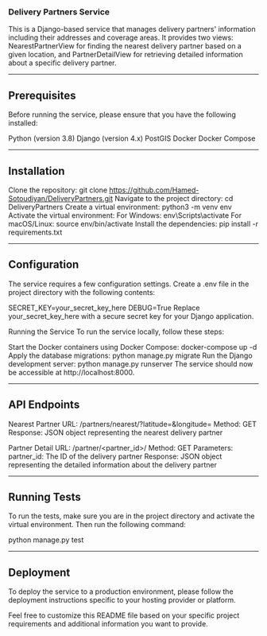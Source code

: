 
### Delivery Partners Service
This is a Django-based service that manages delivery partners' information 
including their addresses and coverage areas. 
It provides two views: 
NearestPartnerView for finding the nearest delivery partner based on a given location, 
and PartnerDetailView for retrieving detailed information about a specific delivery partner.

--------------------------------------------------------------------------------------

## Prerequisites
Before running the service, please ensure that you have the following installed:

Python (version 3.8)
Django (version 4.x)
PostGIS
Docker
Docker Compose

--------------------------------------------------------------------------------------
## Installation
Clone the repository: git clone https://github.com/Hamed-Sotoudiyan/DeliveryPartners.git
Navigate to the project directory: cd DeliveryPartners
Create a virtual environment: python3 -m venv env
Activate the virtual environment:
For Windows: env\Scripts\activate
For macOS/Linux: source env/bin/activate
Install the dependencies: pip install -r requirements.txt

---------------------------------------------------------------------------------------------------

## Configuration
The service requires a few configuration settings. 
Create a .env file in the project directory with the following contents:

SECRET_KEY=your_secret_key_here
DEBUG=True
Replace your_secret_key_here with a secure secret key for your Django application.

Running the Service
To run the service locally, follow these steps:

Start the Docker containers using Docker Compose: docker-compose up -d
Apply the database migrations: python manage.py migrate
Run the Django development server: python manage.py runserver
The service should now be accessible at http://localhost:8000.

----------------------------------------------------------------------------------

## API Endpoints

Nearest Partner
URL: /partners/nearest/?latitude=<your-latitude>&longitude=<your-longtitude>
Method: GET
Response: JSON object representing the nearest delivery partner

Partner Detail
URL: /partner/<partner_id>/
Method: GET
Parameters:
partner_id: The ID of the delivery partner
Response: JSON object representing the detailed information about the delivery partner

------------------------------------------------------------------------------------------

## Running Tests
To run the tests, make sure you are in the project directory and activate the virtual environment. 
Then run the following command:

python manage.py test

------------------------------------------------------------------------------------------

## Deployment
To deploy the service to a production environment, please follow the deployment instructions specific to your hosting provider or platform.

Feel free to customize this README file based on your specific project requirements and additional information you want to provide.
